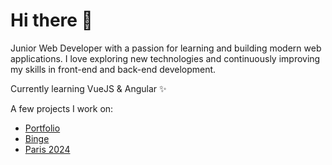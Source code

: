 # Hi there 👋

Junior Web Developer with a passion for learning and building modern web applications. 
I love exploring new technologies and continuously improving my skills in front-end and back-end development. 

Currently learning VueJS & Angular ✨

A few projects I work on:

- [Portfolio](https://mhss-dev.github.io/portfolio-vue/)
- [Binge](binge-mhss.netlify.app)
- [Paris 2024](mhss-paris2024.netlify.app/)

#
